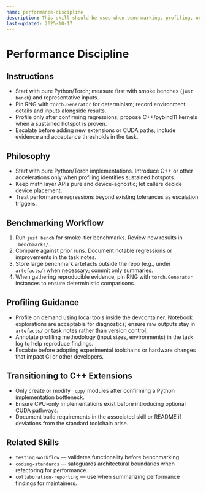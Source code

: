 ```yaml
---
name: performance-discipline
description: This skill should be used when benchmarking, profiling, or addressing performance regressions.
last-updated: 2025-10-17
---
```


# Performance Discipline

## Instructions
- Start with pure Python/Torch; measure first with smoke benches (`just bench`) and representative inputs.
- Pin RNG with `torch.Generator` for determinism; record environment details and inputs alongside results.
- Profile only after confirming regressions; propose C++/pybind11 kernels when a sustained hotspot is proven.
- Escalate before adding new extensions or CUDA paths; include evidence and acceptance thresholds in the task.

## Philosophy

- Start with pure Python/Torch implementations. Introduce C++ or other accelerations only when profiling identifies sustained hotspots.
- Keep math layer APIs pure and device-agnostic; let callers decide device placement.
- Treat performance regressions beyond existing tolerances as escalation triggers.

## Benchmarking Workflow

1. Run `just bench` for smoke-tier benchmarks. Review new results in `.benchmarks/`.
2. Compare against prior runs. Document notable regressions or improvements in the task notes.
3. Store large benchmark artefacts outside the repo (e.g., under `artefacts/`) when necessary; commit only summaries.
4. When gathering reproducible evidence, pin RNG with `torch.Generator` instances to ensure deterministic comparisons.

## Profiling Guidance

- Profile on demand using local tools inside the devcontainer. Notebook explorations are acceptable for diagnostics; ensure raw outputs stay in `artefacts/` or task notes rather than version control.
- Annotate profiling methodology (input sizes, environments) in the task log to help reproduce findings.
- Escalate before adopting experimental toolchains or hardware changes that impact CI or other developers.

## Transitioning to C++ Extensions

- Only create or modify `_cpp/` modules after confirming a Python implementation bottleneck.
- Ensure CPU-only implementations exist before introducing optional CUDA pathways.
- Document build requirements in the associated skill or README if deviations from the standard toolchain arise.

## Related Skills

- `testing-workflow` — validates functionality before benchmarking.
- `coding-standards` — safeguards architectural boundaries when refactoring for performance.
- `collaboration-reporting` — use when summarizing performance findings for maintainers.
